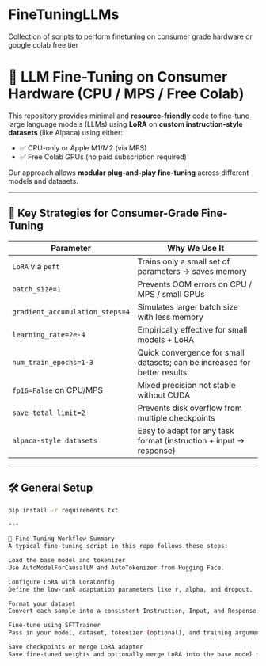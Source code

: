 # FineTuningLLMs
Collection of scripts to perform finetuning on consumer grade hardware or google colab free tier


# 🔧 LLM Fine-Tuning on Consumer Hardware (CPU / MPS / Free Colab)

This repository provides minimal and **resource-friendly** code to fine-tune large language models (LLMs) using **LoRA** on **custom instruction-style datasets** (like Alpaca) using either:

- ✅ CPU-only or Apple M1/M2 (via MPS)
- ✅ Free Colab GPUs (no paid subscription required)

Our approach allows **modular plug-and-play fine-tuning** across different models and datasets.

---

## 📌 Key Strategies for Consumer-Grade Fine-Tuning

| Parameter                         | Why We Use It                                                                 |
|----------------------------------|-------------------------------------------------------------------------------|
| `LoRA` via `peft`                | Trains only a small set of parameters → saves memory                         |
| `batch_size=1`                   | Prevents OOM errors on CPU / MPS / small GPUs                                |
| `gradient_accumulation_steps=4`  | Simulates larger batch size with less memory                                 |
| `learning_rate=2e-4`             | Empirically effective for small models + LoRA                                |
| `num_train_epochs=1-3`           | Quick convergence for small datasets; can be increased for better results    |
| `fp16=False` on CPU/MPS          | Mixed precision not stable without CUDA                                      |
| `save_total_limit=2`             | Prevents disk overflow from multiple checkpoints                             |
| `alpaca-style datasets`          | Easy to adapt for any task format (instruction + input → response)           |

---

## 🛠️ General Setup

```bash
pip install -r requirements.txt

---

🧩 Fine-Tuning Workflow Summary
A typical fine-tuning script in this repo follows these steps:

Load the base model and tokenizer
Use AutoModelForCausalLM and AutoTokenizer from Hugging Face.

Configure LoRA with LoraConfig
Define the low-rank adaptation parameters like r, alpha, and dropout.

Format your dataset
Convert each sample into a consistent Instruction, Input, and Response format (e.g., Alpaca-style).

Fine-tune using SFTTrainer
Pass in your model, dataset, tokenizer (optional), and training arguments.

Save checkpoints or merge LoRA adapter
Save fine-tuned weights and optionally merge LoRA into the base model for standalone inference.



